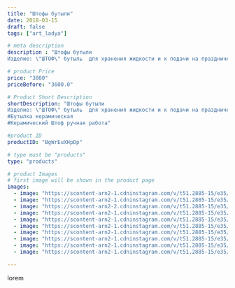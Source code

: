 ```yaml
---
title: "Штофы бутыли"
date: 2018-03-15
draft: false
tags: ["art_ladya"]

# meta description
description : "Штофы бутыли
Изделие: \"ШТОФ\" бутыль  для хранения жидкости и к подачи на праздничный стол напитков, так же можно хранить жидкие масла). Ручная работа//-Лепка"

# product Price
price: "3000"
priceBefore: "3600.0"

# Product Short Description
shortDescription: "Штофы бутыли
Изделие: \"ШТОФ\" бутыль  для хранения жидкости и к подачи на праздничный стол напитков, так же можно хранить жидкие масла). Ручная работа//-Лепка. Материал //-Глина. Обжиг//-(1100гр); молочение//-(после высокотемпературного обжига, запекание изделия искупанного предварительно в молоке). #Штоф
#Бутылка керамическая
#Керамический Штоф ручная работа"

#product ID
productID: "BgWrEuXHpDp"

# type must be "products"
type: "products"

# product Images
# first image will be shown in the product page
images:
  - image: "https://scontent-arn2-1.cdninstagram.com/v/t51.2885-15/e35/40207249_278200819452567_2669516916871135232_n.jpg?se=8&tp=1&_nc_ht=scontent-arn2-1.cdninstagram.com&_nc_cat=103&_nc_ohc=kVvMcaXECNQAX8qZwCD&ccb=7-4&oh=70158042297817b33428c176ee85f1db&oe=60863191&_nc_sid=83d603&ig_cache_key=MTczNTc2Mzg4MjEzMzU3OTU4MQ%3D%3D.2-ccb7-4"
  - image: "https://scontent-arn2-1.cdninstagram.com/v/t51.2885-15/e35/37528934_2179413745656700_6349328622729297920_n.jpg?se=8&tp=1&_nc_ht=scontent-arn2-1.cdninstagram.com&_nc_cat=104&_nc_ohc=nkcx9_bZXAoAX_pvpBe&ccb=7-4&oh=9a41cda3c20022e73b2770456d44538a&oe=60830F64&_nc_sid=83d603&ig_cache_key=MTczNTc2Mzg5OTY0OTAzNzA3Mw%3D%3D.2-ccb7-4"
  - image: "https://scontent-arn2-2.cdninstagram.com/v/t51.2885-15/e35/39987774_2130526677267569_2170281506205859840_n.jpg?tp=1&_nc_ht=scontent-arn2-2.cdninstagram.com&_nc_cat=105&_nc_ohc=Tf70geNIXVUAX9pdKIl&ccb=7-4&oh=7f8b7077ef3967ed082e40340e1a2425&oe=6086069D&_nc_sid=83d603&ig_cache_key=MTczNTc2MzkxMTI2NzI5OTU0OA%3D%3D.2-ccb7-4"
  - image: "https://scontent-arn2-1.cdninstagram.com/v/t51.2885-15/e35/39952038_1053182844860686_8464045497076678656_n.jpg?se=8&tp=1&_nc_ht=scontent-arn2-1.cdninstagram.com&_nc_cat=110&_nc_ohc=quG7rpePqVkAX8HhYIz&ccb=7-4&oh=3c4e024a14e1e5a121c4471b0e02e2ab&oe=60841107&_nc_sid=83d603&ig_cache_key=MTczNTc2MzkyNjE5OTAxMzUzMA%3D%3D.2-ccb7-4"
  - image: "https://scontent-arn2-1.cdninstagram.com/v/t51.2885-15/e35/40191906_445897689151255_7890101196176752640_n.jpg?tp=1&_nc_ht=scontent-arn2-1.cdninstagram.com&_nc_cat=107&_nc_ohc=IGYlJHtQ72IAX9sLL-t&ccb=7-4&oh=c8f5c409bb5cf40c6ee26e13fee03a52&oe=60854E58&_nc_sid=83d603&ig_cache_key=MTczNTc2MzkzNjU1ODk1NzEzNg%3D%3D.2-ccb7-4"
  - image: "https://scontent-arn2-1.cdninstagram.com/v/t51.2885-15/e35/40111374_2117730648494454_8054335810658369536_n.jpg?se=8&tp=1&_nc_ht=scontent-arn2-1.cdninstagram.com&_nc_cat=106&_nc_ohc=TkMJnCycf0gAX_RZwUj&ccb=7-4&oh=f7a82f494eca576c413f12b3aa1081db&oe=60826FB8&_nc_sid=83d603&ig_cache_key=MTczNTc2Mzk0ODA2ODA0NjA0Ng%3D%3D.2-ccb7-4"
  - image: "https://scontent-arn2-1.cdninstagram.com/v/t51.2885-15/e35/39968879_591032811300123_4444222348748390400_n.jpg?se=8&tp=1&_nc_ht=scontent-arn2-1.cdninstagram.com&_nc_cat=103&_nc_ohc=3tTuo3w2KucAX-0mO0S&ccb=7-4&oh=9a966612287dc872203f1332bee5ff2b&oe=60846FD0&_nc_sid=83d603&ig_cache_key=MTczNTc2Mzk2MDAzODY1OTY1OQ%3D%3D.2-ccb7-4"
  - image: "https://scontent-arn2-1.cdninstagram.com/v/t51.2885-15/e35/40237673_335412247202634_2700494016306216960_n.jpg?se=8&tp=1&_nc_ht=scontent-arn2-1.cdninstagram.com&_nc_cat=106&_nc_ohc=nrB4tEe21hwAX8265Ft&ccb=7-4&oh=24a66a93c0b8df7e7529e96393b583f9&oe=6085E7C9&_nc_sid=83d603&ig_cache_key=MTczNTc2Mzk3MTc2NTc2ODkxNQ%3D%3D.2-ccb7-4"
  - image: "https://scontent-arn2-1.cdninstagram.com/v/t51.2885-15/e35/41133030_2042238122753099_7265040994838511616_n.jpg?se=8&tp=1&_nc_ht=scontent-arn2-1.cdninstagram.com&_nc_cat=111&_nc_ohc=IX3_QgH1AisAX-7g6sk&ccb=7-4&oh=1d876095b647a33b05f46ecae5d56703&oe=60837304&_nc_sid=83d603&ig_cache_key=MTczNTc2NDExNjExNjkzOTA0Mw%3D%3D.2-ccb7-4"
  - image: "https://scontent-arn2-1.cdninstagram.com/v/t51.2885-15/e35/40060723_286003535462807_8601825659930542080_n.jpg?se=8&tp=1&_nc_ht=scontent-arn2-1.cdninstagram.com&_nc_cat=111&_nc_ohc=rpFlrLddb9kAX9Yj4im&ccb=7-4&oh=d3b12e17c835415df0f292d3c0645342&oe=60849CB6&_nc_sid=83d603&ig_cache_key=MTczNTc2NDEzMzU4MjAzNzA3OA%3D%3D.2-ccb7-4"

---
```

lorem
